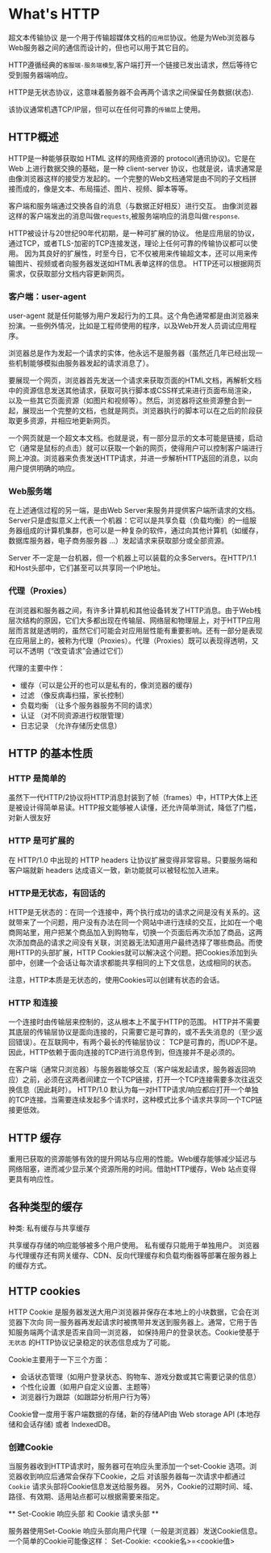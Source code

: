 # What's HTTP

超文本传输协议 是一个用于传输超媒体文档的`应用层`协议。他是为Web浏览器与Web服务器之间的通信而设计的，但也可以用于其它目的。

HTTP遵循经典的`客服端-服务端模型`,客户端打开一个链接已发出请求，然后等待它受到服务器端响应。

HTTP是无状态协议，这意味着服务器不会再两个请求之间保留任务数据(状态).

该协议通常机遇TCP/IP层，但可以在任何可靠的`传输层`上使用。

## HTTP概述
HTTP是一种能够获取如 HTML 这样的网络资源的 protocol(通讯协议)。它是在 Web 上进行数据交换的基础，是一种 client-server 协议，也就是说，请求通常是由像浏览器这样的接受方发起的。一个完整的Web文档通常是由不同的子文档拼接而成的，像是文本、布局描述、图片、视频、脚本等等。

客户端和服务端通过交换各自的消息（与数据正好相反）进行交互。
由像浏览器这样的客户端发出的消息叫做`requests`,被服务端响应的消息叫做`response`.

HTTP被设计与20世纪90年代初期，是一种可扩展的协议。
他是应用层的协议，通过TCP，或者TLS-加密的TCP连接发送，理论上任何可靠的传输协议都可以使用。
因为其良好的扩展性，时至今日，它不仅被用来传输超文本，还可以用来传输图片、视频或者向服务器发送如HTML表单这样的信息。
HTTP还可以根据网页需求，仅获取部分文档内容更新网页。

### 客户端：user-agent
user-agent 就是任何能够为用户发起行为的工具。这个角色通常都是由浏览器来扮演。一些例外情况，比如是工程师使用的程序，以及Web开发人员调试应用程序。

浏览器总是作为发起一个请求的实体，他永远不是服务器（虽然近几年已经出现一些机制能够模拟由服务器发起的请求消息了）。

要展现一个网页，浏览器首先发送一个请求来获取页面的HTML文档，再解析文档中的资源信息发送其他请求，获取可执行脚本或CSS样式来进行页面布局渲染，以及一些其它页面资源（如图片和视频等）。然后，浏览器将这些资源整合到一起，展现出一个完整的文档，也就是网页。浏览器执行的脚本可以在之后的阶段获取更多资源，并相应地更新网页。

一个网页就是一个超文本文档。也就是说，有一部分显示的文本可能是链接，启动它（通常是鼠标的点击）就可以获取一个新的网页，使得用户可以控制客户端进行网上冲浪。浏览器来负责发送HTTP请求，并进一步解析HTTP返回的消息，以向用户提供明确的响应。

### Web服务端
在上述通信过程的另一端，是由Web Server来服务并提供客户端所请求的文档。Server只是虚拟意义上代表一个机器：它可以是共享负载（负载均衡）的一组服务器组成的计算机集群，也可以是一种复杂的软件，通过向其他计算机（如缓存，数据库服务器，电子商务服务器 ...）发起请求来获取部分或全部资源。

Server 不一定是一台机器，但一个机器上可以装载的众多Servers。在HTTP/1.1 和Host头部中，它们甚至可以共享同一个IP地址。

### 代理（Proxies）
在浏览器和服务器之间，有许多计算机和其他设备转发了HTTP消息。由于Web栈层次结构的原因，它们大多都出现在传输层、网络层和物理层上，对于HTTP应用层而言就是透明的，虽然它们可能会对应用层性能有重要影响。还有一部分是表现在应用层上的，被称为代理（Proxies）。代理（Proxies）既可以表现得透明，又可以不透明（“改变请求”会通过它们）

代理的主要中作：

- 缓存（可以是公开的也可以是私有的，像浏览器的缓存)
- 过滤 （像反病毒扫描，家长控制）
- 负载均衡 （让多个服务器服务不同的请求）
- 认证 （对不同资源进行权限管理）
- 日志记录 （允许存储历史信息）

## HTTP 的基本性质
### HTTP 是简单的
虽然下一代HTTP/2协议将HTTP消息封装到了帧（frames）中，HTTP大体上还是被设计得简单易读。HTTP报文能够被人读懂，还允许简单测试，降低了门槛，对新人很友好

### HTTP 是可扩展的
在 HTTP/1.0 中出现的 HTTP headers 让协议扩展变得非常容易。只要服务端和客户端就新 headers 达成语义一致，新功能就可以被轻松加入进来。

### HTTP是无状态，有回话的
HTTP是无状态的：在同一个连接中，两个执行成功的请求之间是没有关系的。这就带来了一个问题，用户没有办法在同一个网站中进行连续的交互，比如在一个电商网站里，用户把某个商品加入到购物车，切换一个页面后再次添加了商品，这两次添加商品的请求之间没有关联，浏览器无法知道用户最终选择了哪些商品。而使用HTTP的头部扩展，HTTP Cookies就可以解决这个问题。把Cookies添加到头部中，创建一个会话让每次请求都能共享相同的上下文信息，达成相同的状态。

注意，HTTP本质是无状态的，使用Cookies可以创建有状态的会话。

### HTTP 和连接
一个连接时由传输层来控制的，这从根本上不属于HTTP的范围。
HTTP并不需要其底层的传输层协议是面向连接的，只需要它是可靠的，或不丢失消息的（至少返回错误）。在互联网中，有两个最长的传输层协议：
TCP是可靠的，而UDP不是。因此，HTTP依赖于面向连接的TCP进行消息传到，但连接并不是必须的。

在客户端（通常只浏览器）与服务器能够交互（客户端发起请求，服务器返回响应）之前，必须在这两者间建立一个TCP链接，打开一个TCP连接需要多次往返交换信息（因此耗时）。
HTTP/1.0 默认为每一对HTTP请求/响应都应打开一个单独的TCP连接。当需要连续发起多个请求时，这种模式比多个请求共享同一个TCP链接更低效。
 

## HTTP 缓存
重用已获取的资源能够有效的提升网站与应用的性能。Web缓存能够减少延迟与网络阻塞，进而减少显示某个资源所用的时间。借助HTTP缓存，Web 站点变得更具有响应性。

## 各种类型的缓存

种类: 私有缓存与共享缓存

共享缓存存储的响应能够被多个用户使用。
私有缓存只能用于单独用户。
浏览器与代理缓存还有网关缓存、CDN、反向代理缓存和负载均衡器等部署在服务器上的缓存方式。

## HTTP cookies 
HTTP Cookie 是服务器发送大用户浏览器并保存在本地上的小块数据，它会在浏览器下次向
同一服务器再发起请求时被携带并发送到服务器上。通常，它用于告知服务端两个请求是否来自同一浏览器，
如保持用户的登录状态。Cookie使基于`无状态` 的HTTP协议记录稳定的状态信息成为了可能。

Cookie主要用于一下三个方面：
- 会话状态管理（如用户登录状态、购物车、游戏分数或其它需要记录的信息）
- 个性化设置（如用户自定义设置、主题等）
- 浏览器行为跟踪（如跟踪分析用户行为等）

Cookie曾一度用于客户端数据的存储，新的存储API由 Web storage API (本地存储和会话存储) 或者 IndexedDB。

### 创建Cookie
 当服务器收到HTTP请求时，服务器可在响应头里添加一个set-Cookie 选项。浏览器收到响应后通常会保存下Cookie，之后
 对该服务器每一次请求中都通过`Cookie` 请求头部将Cookie信息发送给服务器。
 另外，Cookie的过期时间、域、路径、有效期、适用站点都可以根据需要来指定。
 
** Set-Cookie 响应头部 和 Cookie 请求头部 **
  
服务器使用Set-Cookie 响应头部向用户代理（一般是浏览器）发送Cookie信息。一个简单的Cookie可能像这样：
Set-Cookie: <cookie名>=<cookie值>

